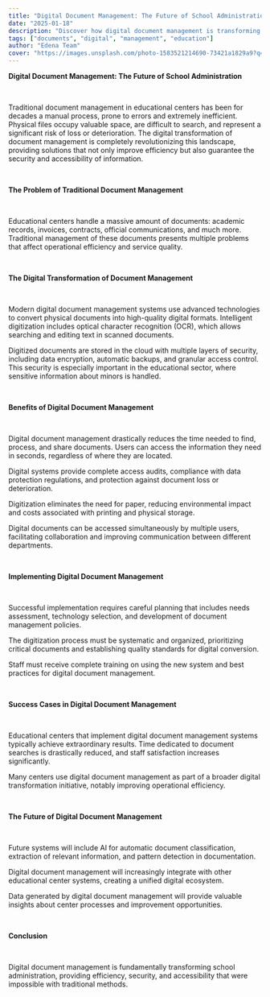 ```yaml
---
title: "Digital Document Management: The Future of School Administration"
date: "2025-01-18"
description: "Discover how digital document management is transforming school administration and improving operational efficiency."
tags: ["documents", "digital", "management", "education"]
author: "Edena Team"
cover: "https://images.unsplash.com/photo-1583521214690-73421a1829a9?q=80&w=2070&auto=format&fit=crop&ixlib=rb-4.1.0&ixid=M3wxMjA3fDB8MHxwaG90by1wYWdlfHx8fGVufDB8fHx8fA%3D%3D"
---
```


**Digital Document Management: The Future of School Administration**

<br>

Traditional document management in educational centers has been for decades a manual process, prone to errors and extremely inefficient. Physical files occupy valuable space, are difficult to search, and represent a significant risk of loss or deterioration. The digital transformation of document management is completely revolutionizing this landscape, providing solutions that not only improve efficiency but also guarantee the security and accessibility of information.

<br>

**The Problem of Traditional Document Management**

<br>

Educational centers handle a massive amount of documents: academic records, invoices, contracts, official communications, and much more. Traditional management of these documents presents multiple problems that affect operational efficiency and service quality.

<br>

**The Digital Transformation of Document Management**

<br>

Modern digital document management systems use advanced technologies to convert physical documents into high-quality digital formats. Intelligent digitization includes optical character recognition (OCR), which allows searching and editing text in scanned documents.

Digitized documents are stored in the cloud with multiple layers of security, including data encryption, automatic backups, and granular access control. This security is especially important in the educational sector, where sensitive information about minors is handled.

<br>

**Benefits of Digital Document Management**

<br>

Digital document management drastically reduces the time needed to find, process, and share documents. Users can access the information they need in seconds, regardless of where they are located.

Digital systems provide complete access audits, compliance with data protection regulations, and protection against document loss or deterioration.

Digitization eliminates the need for paper, reducing environmental impact and costs associated with printing and physical storage.

Digital documents can be accessed simultaneously by multiple users, facilitating collaboration and improving communication between different departments.

<br>

**Implementing Digital Document Management**

<br>

Successful implementation requires careful planning that includes needs assessment, technology selection, and development of document management policies.

The digitization process must be systematic and organized, prioritizing critical documents and establishing quality standards for digital conversion.

Staff must receive complete training on using the new system and best practices for digital document management.

<br>

**Success Cases in Digital Document Management**

<br>

Educational centers that implement digital document management systems typically achieve extraordinary results. Time dedicated to document searches is drastically reduced, and staff satisfaction increases significantly.

Many centers use digital document management as part of a broader digital transformation initiative, notably improving operational efficiency.

<br>

**The Future of Digital Document Management**

<br>

Future systems will include AI for automatic document classification, extraction of relevant information, and pattern detection in documentation.

Digital document management will increasingly integrate with other educational center systems, creating a unified digital ecosystem.

Data generated by digital document management will provide valuable insights about center processes and improvement opportunities.

<br>

**Conclusion**

<br>

Digital document management is fundamentally transforming school administration, providing efficiency, security, and accessibility that were impossible with traditional methods.
